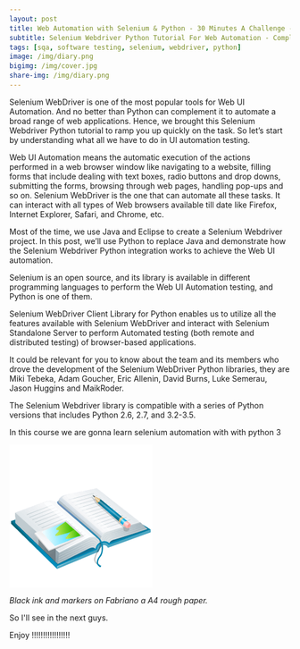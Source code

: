 ```yaml
---
layout: post
title: Web Automation with Selenium & Python - 30 Minutes A Challenge - Day 01
subtitle: Selenium Webdriver Python Tutorial For Web Automation - Complete Journey
tags: [sqa, software testing, selenium, webdriver, python]
image: /img/diary.png
bigimg: /img/cover.jpg
share-img: /img/diary.png
---
```


Selenium WebDriver is one of the most popular tools for Web UI Automation. And no better than Python can complement it to automate a broad range of web applications. Hence, we brought this Selenium Webdriver Python tutorial to ramp you up quickly on the task. So let’s start by understanding what all we have to do in UI automation testing.

Web UI Automation means the automatic execution of the actions performed in a web browser window like navigating to a website, filling forms that include dealing with text boxes, radio buttons and drop downs, submitting the forms, browsing through web pages, handling pop-ups and so on. Selenium WebDriver is the one that can automate all these tasks. It can interact with all types of Web browsers available till date like Firefox, Internet Explorer, Safari, and Chrome, etc.

Most of the time, we use Java and Eclipse to create a Selenium Webdriver project. In this post, we’ll use Python to replace Java and demonstrate how the Selenium Webdriver Python integration works to achieve the Web UI automation.

Selenium is an open source, and its library is available in different programming languages to perform the Web UI Automation testing, and Python is one of them.

Selenium WebDriver Client Library for Python enables us to utilize all the features available with Selenium WebDriver and interact with Selenium Standalone Server to perform Automated testing (both remote and distributed testing) of browser-based applications.

It could be relevant for you to know about the team and its members who drove the development of the Selenium WebDriver Python libraries, they are Miki Tebeka, Adam Goucher, Eric Allenin, David Burns, Luke Semerau, Jason Huggins and MaikRoder.

The Selenium Webdriver library is compatible with a series of Python versions that includes Python 2.6, 2.7, and 3.2-3.5.

 In this course we are gonna learn selenium automation with with python 3
 

<img src="/img/diary.png" alt="Dairy." align="center"/>

*Black ink and markers on Fabriano a A4 rough paper.*

So I'll see in the next guys.
 
Enjoy !!!!!!!!!!!!!!!!!
